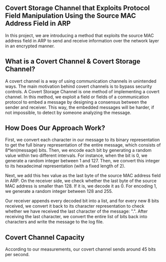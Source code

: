 ## Covert Storage Channel that Exploits Protocol Field Manipulation Using the Source MAC Address Field in ARP

In this project, we are introducing a method that exploits the source MAC address field in ARP to send and receive information over the network layer in an encrypted manner.

## What is a Covert Channel & Covert Storage Channel?

A covert channel is a way of using communication channels in unintended ways. The main motivation behind covert channels is to bypass security controls.
A Covert Storage Channel is one method of implementing a covert channel. In this method, we exploit a field or fields of a communication protocol to embed a message by designing a consensus between the sender and receiver. This way, the embedded messages will be harder, if not impossible, to detect by someone analyzing the message.

## How Does Our Approach Work?

First, we convert each character in our message to its binary representation to get the full binary representation of the entire message, which consists of 8*len(message) bits. Then, we encode each bit by generating a random value within two different intervals. For instance, when the bit is 0, we generate a random integer between 1 and 127. Then, we convert this integer to its hexadecimal representation (with a fixed length of 2).

Next, we add this hex value as the last byte of the source MAC address field in ARP. On the receiver side, we check whether the last byte of the source MAC address is smaller than 128. If it is, we decode it as 0. For encoding 1, we generate a random integer between 128 and 255.

Our receiver appends every decoded bit into a list, and for every new 8 bits received, we convert it back to its character representation to check whether we have received the last character of the message: ".". After receiving the last character, we convert the entire list of bits back into characters and write the message to the log file.

## Covert Channel Capacity

According to our measurements, our covert channel sends around 45 bits per second.